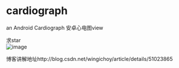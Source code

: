 # cardiograph
an Android Cardiograph  安卓心电图view

求star  
![image](https://github.com/githubwing/cardiograph/raw/master/perview.gif)

博客讲解地址http://blog.csdn.net/wingichoy/article/details/51023865
